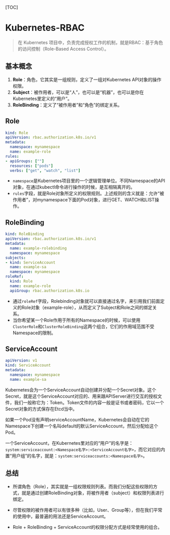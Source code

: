 [TOC]

# Kubernetes-RBAC

> 在 Kubernetes 项目中，负责完成授权工作的机制，就是RBAC：基于角色的访问控制（Role-Based Access Control）。

## 基本概念

1. **Role**：角色，它其实是一组规则，定义了一组对Kubernetes API对象的操作权限。
2. **Subject**：被作用者，可以是“人”，也可以是“机器”，也可以是你在Kubernetes里定义的“用户”。
3. **RoleBinding**：定义了“被作用者”和“角色”的绑定关系。

## Role

```yaml
kind: Role
apiVersion: rbac.authorization.k8s.io/v1
metadata:
  namespace: mynamespace
  name: example-role
rules:
- apiGroups: [""]
  resources: ["pods"]
  verbs: ["get", "watch", "list"]
```

- `namespace`是Kubernetes项目里的一个逻辑管理单位。不同Namespace的API对象，在通过kubectl命令进行操作的时候，是互相隔离开的。
- `rules`字段，就是Role对象所定义的权限规则。上述规则的含义就是：允许“被作用者”，对mynamespace下面的Pod对象，进行GET、WATCH和LIST操作。

## RoleBinding

```yaml
kind: RoleBinding
apiVersion: rbac.authorization.k8s.io/v1
metadata:
  name: example-rolebinding
  namespace: mynamespace
subjects:
- kind: ServiceAccount
  name: example-sa
  namespace: mynamespace
roleRef:
  kind: Role
  name: example-role
  apiGroup: rbac.authorization.k8s.io
```

- 通过`roleRef`字段，Rolebinding对象就可以直接通过名字，来引用我们前面定义的Role对象（example-role），从而定义了Subject和Role之间的绑定关系。
- 当你希望某一个Role作用于所有的Namespace的时候，可以使用`ClusterRole`和`ClusterRoleBinding`这两个组合，它们的作用域范围不受Namespace的限制。

## ServiceAccount

```yaml
apiVersion: v1
kind: ServiceAccount
metadata:
  namespace: mynamespace
  name: example-sa
```

Kubernetes会为一个ServiceAccount自动创建并分配一个Secret对象。这个Secret，就是这个ServiceAccount对应的、用来跟APIServer进行交互的授权文件，我们一般称它为：Token。Token文件的内容一般是证书或者密码，它以一个Secret对象的方式保存在Etcd当中。

如果一个Pod没有声明serviceAccountName，Kubernetes会自动在它的Namespace下创建一个名叫default的默认ServiceAccount，然后分配给这个Pod。

一个ServiceAccount，在Kubernetes里对应的“用户”的名字是：`system:serviceaccount:<Namespace名字>:<ServiceAccount名字>`，而它对应的内置“用户组”的名字，就是：`system:serviceaccounts:<Namespace名字>`。

## 总结

- 所谓角色（Role），其实就是一组权限规则列表。而我们分配这些权限的方式，就是通过创建RoleBinding对象，将被作用者（subject）和权限列表进行绑定。

- 尽管权限的被作用者可以有很多种（比如，User、Group等），但在我们平常的使用中，最普遍的用法还是ServiceAccount。
- Role + RoleBinding + ServiceAccount的权限分配方式是经常使用的组合。